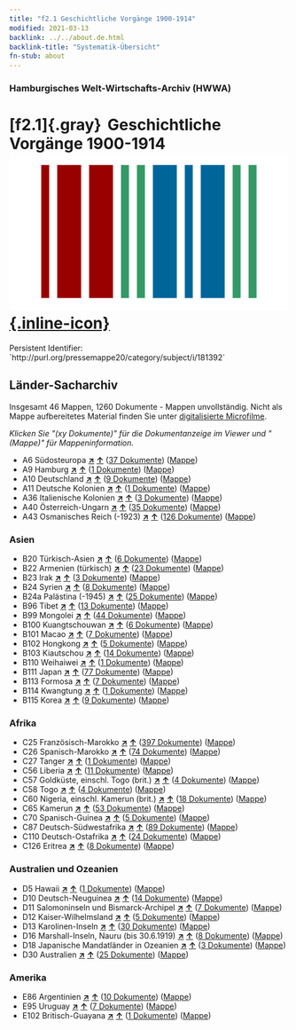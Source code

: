 ```yaml
---
title: "f2.1 Geschichtliche Vorgänge 1900-1914"
modified: 2021-03-13
backlink: ../../about.de.html
backlink-title: "Systematik-Übersicht"
fn-stub: about
---
```


### Hamburgisches Welt-Wirtschafts-Archiv (HWWA)

# [f2.1]{.gray}&#8201; Geschichtliche Vorgänge 1900-1914 &#160; [![Wikidata](/images/Wikidata-logo.svg "Wikidata"){.inline-icon}](http://www.wikidata.org/entity/Q104699618)

<div class="hint">Persistent Identifier: `http://purl.org/pressemappe20/category/subject/i/181392`</div>







## Länder-Sacharchiv




Insgesamt 46 Mappen, 1260 Dokumente - Mappen unvollständig.
Nicht als Mappe aufbereitetes Material finden Sie unter [digitalisierte Microfilme](/film/h1_sh.de.html).

_Klicken Sie "(xy Dokumente)" für die Dokumentanzeige im Viewer und "(Mappe)" für Mappeninformation._



- A6 Südosteuropa [**&nearr;**](../../../geo/i/140900/about.de.html "Südosteuropa (alle Mappen)") [**&uarr;**](../../../geo/about.de.html#A6 "Ländersystematik") (<a href="https://pm20.zbw.eu/iiifview/folder/sh/140900,181392" title="über: Südosteuropa : Geschichtliche Vorgänge 1900-1914" target="_blank">37 Dokumente</a>) ([Mappe](../../../../folder/sh/1409xx/140900/1813xx/181392/about.de.html))
- A9 Hamburg [**&nearr;**](../../../geo/i/140905/about.de.html "Hamburg (alle Mappen)") [**&uarr;**](../../../geo/about.de.html#A9 "Ländersystematik") (<a href="https://pm20.zbw.eu/iiifview/folder/sh/140905,181392" title="über: Hamburg : Geschichtliche Vorgänge 1900-1914" target="_blank">1 Dokumente</a>) ([Mappe](../../../../folder/sh/1409xx/140905/1813xx/181392/about.de.html))
- A10 Deutschland [**&nearr;**](../../../geo/i/126128/about.de.html "Deutschland (alle Mappen)") [**&uarr;**](../../../geo/about.de.html#A10 "Ländersystematik") (<a href="https://pm20.zbw.eu/iiifview/folder/sh/126128,181392" title="über: Deutschland : Geschichtliche Vorgänge 1900-1914" target="_blank">9 Dokumente</a>) ([Mappe](../../../../folder/sh/1261xx/126128/1813xx/181392/about.de.html))
- A11 Deutsche Kolonien [**&nearr;**](../../../geo/i/140960/about.de.html "Deutsche Kolonien (alle Mappen)") [**&uarr;**](../../../geo/about.de.html#A11 "Ländersystematik") (<a href="https://pm20.zbw.eu/iiifview/folder/sh/140960,181392" title="über: Deutsche Kolonien : Geschichtliche Vorgänge 1900-1914" target="_blank">1 Dokumente</a>) ([Mappe](../../../../folder/sh/1409xx/140960/1813xx/181392/about.de.html))
- A36 Italienische Kolonien [**&nearr;**](../../../geo/i/141012/about.de.html "Italienische Kolonien (alle Mappen)") [**&uarr;**](../../../geo/about.de.html#A36 "Ländersystematik") (<a href="https://pm20.zbw.eu/iiifview/folder/sh/141012,181392" title="über: Italienische Kolonien : Geschichtliche Vorgänge 1900-1914" target="_blank">3 Dokumente</a>) ([Mappe](../../../../folder/sh/1410xx/141012/1813xx/181392/about.de.html))
- A40 Österreich-Ungarn [**&nearr;**](../../../geo/i/126127/about.de.html "Österreich-Ungarn (alle Mappen)") [**&uarr;**](../../../geo/about.de.html#A40 "Ländersystematik") (<a href="https://pm20.zbw.eu/iiifview/folder/sh/126127,181392" title="über: Österreich-Ungarn : Geschichtliche Vorgänge 1900-1914" target="_blank">35 Dokumente</a>) ([Mappe](../../../../folder/sh/1261xx/126127/1813xx/181392/about.de.html))
- A43 Osmanisches Reich (-1923) [**&nearr;**](../../../geo/i/141034/about.de.html "Osmanisches Reich (-1923) (alle Mappen)") [**&uarr;**](../../../geo/about.de.html#A43 "Ländersystematik") (<a href="https://pm20.zbw.eu/iiifview/folder/sh/141034,181392" title="über: Osmanisches Reich (-1923) : Geschichtliche Vorgänge 1900-1914" target="_blank">126 Dokumente</a>) ([Mappe](../../../../folder/sh/1410xx/141034/1813xx/181392/about.de.html))

### Asien

- B20 Türkisch-Asien [**&nearr;**](../../../geo/i/141108/about.de.html "Türkisch-Asien (alle Mappen)") [**&uarr;**](../../../geo/about.de.html#B20 "Ländersystematik") (<a href="https://pm20.zbw.eu/iiifview/folder/sh/141108,181392" title="über: Türkisch-Asien : Geschichtliche Vorgänge 1900-1914" target="_blank">6 Dokumente</a>) ([Mappe](../../../../folder/sh/1411xx/141108/1813xx/181392/about.de.html))
- B22 Armenien (türkisch) [**&nearr;**](../../../geo/i/141112/about.de.html "Armenien (türkisch) (alle Mappen)") [**&uarr;**](../../../geo/about.de.html#B22 "Ländersystematik") (<a href="https://pm20.zbw.eu/iiifview/folder/sh/141112,181392" title="über: Armenien (türkisch) : Geschichtliche Vorgänge 1900-1914" target="_blank">23 Dokumente</a>) ([Mappe](../../../../folder/sh/1411xx/141112/1813xx/181392/about.de.html))
- B23 Irak [**&nearr;**](../../../geo/i/141113/about.de.html "Irak (alle Mappen)") [**&uarr;**](../../../geo/about.de.html#B23 "Ländersystematik") (<a href="https://pm20.zbw.eu/iiifview/folder/sh/141113,181392" title="über: Irak : Geschichtliche Vorgänge 1900-1914" target="_blank">3 Dokumente</a>) ([Mappe](../../../../folder/sh/1411xx/141113/1813xx/181392/about.de.html))
- B24 Syrien [**&nearr;**](../../../geo/i/141114/about.de.html "Syrien (alle Mappen)") [**&uarr;**](../../../geo/about.de.html#B24 "Ländersystematik") (<a href="https://pm20.zbw.eu/iiifview/folder/sh/141114,181392" title="über: Syrien : Geschichtliche Vorgänge 1900-1914" target="_blank">8 Dokumente</a>) ([Mappe](../../../../folder/sh/1411xx/141114/1813xx/181392/about.de.html))
- B24a Palästina (-1945) [**&nearr;**](../../../geo/i/141115/about.de.html "Palästina (-1945) (alle Mappen)") [**&uarr;**](../../../geo/about.de.html#B24a "Ländersystematik") (<a href="https://pm20.zbw.eu/iiifview/folder/sh/141115,181392" title="über: Palästina (-1945) : Geschichtliche Vorgänge 1900-1914" target="_blank">25 Dokumente</a>) ([Mappe](../../../../folder/sh/1411xx/141115/1813xx/181392/about.de.html))
- B96 Tibet [**&nearr;**](../../../geo/i/141259/about.de.html "Tibet (alle Mappen)") [**&uarr;**](../../../geo/about.de.html#B96 "Ländersystematik") (<a href="https://pm20.zbw.eu/iiifview/folder/sh/141259,181392" title="über: Tibet : Geschichtliche Vorgänge 1900-1914" target="_blank">13 Dokumente</a>) ([Mappe](../../../../folder/sh/1412xx/141259/1813xx/181392/about.de.html))
- B99 Mongolei [**&nearr;**](../../../geo/i/141261/about.de.html "Mongolei (alle Mappen)") [**&uarr;**](../../../geo/about.de.html#B99 "Ländersystematik") (<a href="https://pm20.zbw.eu/iiifview/folder/sh/141261,181392" title="über: Mongolei : Geschichtliche Vorgänge 1900-1914" target="_blank">44 Dokumente</a>) ([Mappe](../../../../folder/sh/1412xx/141261/1813xx/181392/about.de.html))
- B100 Kuangtschouwan [**&nearr;**](../../../geo/i/141266/about.de.html "Kuangtschouwan (alle Mappen)") [**&uarr;**](../../../geo/about.de.html#B100 "Ländersystematik") (<a href="https://pm20.zbw.eu/iiifview/folder/sh/141266,181392" title="über: Kuangtschouwan : Geschichtliche Vorgänge 1900-1914" target="_blank">6 Dokumente</a>) ([Mappe](../../../../folder/sh/1412xx/141266/1813xx/181392/about.de.html))
- B101 Macao [**&nearr;**](../../../geo/i/141267/about.de.html "Macao (alle Mappen)") [**&uarr;**](../../../geo/about.de.html#B101 "Ländersystematik") (<a href="https://pm20.zbw.eu/iiifview/folder/sh/141267,181392" title="über: Macao : Geschichtliche Vorgänge 1900-1914" target="_blank">7 Dokumente</a>) ([Mappe](../../../../folder/sh/1412xx/141267/1813xx/181392/about.de.html))
- B102 Hongkong [**&nearr;**](../../../geo/i/141268/about.de.html "Hongkong (alle Mappen)") [**&uarr;**](../../../geo/about.de.html#B102 "Ländersystematik") (<a href="https://pm20.zbw.eu/iiifview/folder/sh/141268,181392" title="über: Hongkong : Geschichtliche Vorgänge 1900-1914" target="_blank">5 Dokumente</a>) ([Mappe](../../../../folder/sh/1412xx/141268/1813xx/181392/about.de.html))
- B103 Kiautschou [**&nearr;**](../../../geo/i/126163/about.de.html "Kiautschou (alle Mappen)") [**&uarr;**](../../../geo/about.de.html#B103 "Ländersystematik") (<a href="https://pm20.zbw.eu/iiifview/folder/sh/126163,181392" title="über: Kiautschou : Geschichtliche Vorgänge 1900-1914" target="_blank">14 Dokumente</a>) ([Mappe](../../../../folder/sh/1261xx/126163/1813xx/181392/about.de.html))
- B110 Weihaiwei [**&nearr;**](../../../geo/i/141271/about.de.html "Weihaiwei (alle Mappen)") [**&uarr;**](../../../geo/about.de.html#B110 "Ländersystematik") (<a href="https://pm20.zbw.eu/iiifview/folder/sh/141271,181392" title="über: Weihaiwei : Geschichtliche Vorgänge 1900-1914" target="_blank">1 Dokumente</a>) ([Mappe](../../../../folder/sh/1412xx/141271/1813xx/181392/about.de.html))
- B111 Japan [**&nearr;**](../../../geo/i/141272/about.de.html "Japan (alle Mappen)") [**&uarr;**](../../../geo/about.de.html#B111 "Ländersystematik") (<a href="https://pm20.zbw.eu/iiifview/folder/sh/141272,181392" title="über: Japan : Geschichtliche Vorgänge 1900-1914" target="_blank">77 Dokumente</a>) ([Mappe](../../../../folder/sh/1412xx/141272/1813xx/181392/about.de.html))
- B113 Formosa [**&nearr;**](../../../geo/i/141274/about.de.html "Formosa (alle Mappen)") [**&uarr;**](../../../geo/about.de.html#B113 "Ländersystematik") (<a href="https://pm20.zbw.eu/iiifview/folder/sh/141274,181392" title="über: Formosa : Geschichtliche Vorgänge 1900-1914" target="_blank">7 Dokumente</a>) ([Mappe](../../../../folder/sh/1412xx/141274/1813xx/181392/about.de.html))
- B114 Kwangtung [**&nearr;**](../../../geo/i/141275/about.de.html "Kwangtung (alle Mappen)") [**&uarr;**](../../../geo/about.de.html#B114 "Ländersystematik") (<a href="https://pm20.zbw.eu/iiifview/folder/sh/141275,181392" title="über: Kwangtung : Geschichtliche Vorgänge 1900-1914" target="_blank">1 Dokumente</a>) ([Mappe](../../../../folder/sh/1412xx/141275/1813xx/181392/about.de.html))
- B115 Korea [**&nearr;**](../../../geo/i/141276/about.de.html "Korea (alle Mappen)") [**&uarr;**](../../../geo/about.de.html#B115 "Ländersystematik") (<a href="https://pm20.zbw.eu/iiifview/folder/sh/141276,181392" title="über: Korea : Geschichtliche Vorgänge 1900-1914" target="_blank">9 Dokumente</a>) ([Mappe](../../../../folder/sh/1412xx/141276/1813xx/181392/about.de.html))

### Afrika

- C25 Französisch-Marokko [**&nearr;**](../../../geo/i/141358/about.de.html "Französisch-Marokko (alle Mappen)") [**&uarr;**](../../../geo/about.de.html#C25 "Ländersystematik") (<a href="https://pm20.zbw.eu/iiifview/folder/sh/141358,181392" title="über: Französisch-Marokko : Geschichtliche Vorgänge 1900-1914" target="_blank">397 Dokumente</a>) ([Mappe](../../../../folder/sh/1413xx/141358/1813xx/181392/about.de.html))
- C26 Spanisch-Marokko [**&nearr;**](../../../geo/i/141359/about.de.html "Spanisch-Marokko (alle Mappen)") [**&uarr;**](../../../geo/about.de.html#C26 "Ländersystematik") (<a href="https://pm20.zbw.eu/iiifview/folder/sh/141359,181392" title="über: Spanisch-Marokko : Geschichtliche Vorgänge 1900-1914" target="_blank">74 Dokumente</a>) ([Mappe](../../../../folder/sh/1413xx/141359/1813xx/181392/about.de.html))
- C27 Tanger [**&nearr;**](../../../geo/i/141360/about.de.html "Tanger (alle Mappen)") [**&uarr;**](../../../geo/about.de.html#C27 "Ländersystematik") (<a href="https://pm20.zbw.eu/iiifview/folder/sh/141360,181392" title="über: Tanger : Geschichtliche Vorgänge 1900-1914" target="_blank">1 Dokumente</a>) ([Mappe](../../../../folder/sh/1413xx/141360/1813xx/181392/about.de.html))
- C56 Liberia [**&nearr;**](../../../geo/i/141405/about.de.html "Liberia (alle Mappen)") [**&uarr;**](../../../geo/about.de.html#C56 "Ländersystematik") (<a href="https://pm20.zbw.eu/iiifview/folder/sh/141405,181392" title="über: Liberia : Geschichtliche Vorgänge 1900-1914" target="_blank">11 Dokumente</a>) ([Mappe](../../../../folder/sh/1414xx/141405/1813xx/181392/about.de.html))
- C57 Goldküste, einschl. Togo (brit.) [**&nearr;**](../../../geo/i/141406/about.de.html "Goldküste, einschl. Togo (brit.) (alle Mappen)") [**&uarr;**](../../../geo/about.de.html#C57 "Ländersystematik") (<a href="https://pm20.zbw.eu/iiifview/folder/sh/141406,181392" title="über: Goldküste, einschl. Togo (brit.) : Geschichtliche Vorgänge 1900-1914" target="_blank">4 Dokumente</a>) ([Mappe](../../../../folder/sh/1414xx/141406/1813xx/181392/about.de.html))
- C58 Togo [**&nearr;**](../../../geo/i/141408/about.de.html "Togo (alle Mappen)") [**&uarr;**](../../../geo/about.de.html#C58 "Ländersystematik") (<a href="https://pm20.zbw.eu/iiifview/folder/sh/141408,181392" title="über: Togo : Geschichtliche Vorgänge 1900-1914" target="_blank">4 Dokumente</a>) ([Mappe](../../../../folder/sh/1414xx/141408/1813xx/181392/about.de.html))
- C60 Nigeria, einschl. Kamerun (brit.) [**&nearr;**](../../../geo/i/141409/about.de.html "Nigeria, einschl. Kamerun (brit.) (alle Mappen)") [**&uarr;**](../../../geo/about.de.html#C60 "Ländersystematik") (<a href="https://pm20.zbw.eu/iiifview/folder/sh/141409,181392" title="über: Nigeria, einschl. Kamerun (brit.) : Geschichtliche Vorgänge 1900-1914" target="_blank">18 Dokumente</a>) ([Mappe](../../../../folder/sh/1414xx/141409/1813xx/181392/about.de.html))
- C65 Kamerun [**&nearr;**](../../../geo/i/141410/about.de.html "Kamerun (alle Mappen)") [**&uarr;**](../../../geo/about.de.html#C65 "Ländersystematik") (<a href="https://pm20.zbw.eu/iiifview/folder/sh/141410,181392" title="über: Kamerun : Geschichtliche Vorgänge 1900-1914" target="_blank">53 Dokumente</a>) ([Mappe](../../../../folder/sh/1414xx/141410/1813xx/181392/about.de.html))
- C70 Spanisch-Guinea [**&nearr;**](../../../geo/i/141412/about.de.html "Spanisch-Guinea (alle Mappen)") [**&uarr;**](../../../geo/about.de.html#C70 "Ländersystematik") (<a href="https://pm20.zbw.eu/iiifview/folder/sh/141412,181392" title="über: Spanisch-Guinea : Geschichtliche Vorgänge 1900-1914" target="_blank">5 Dokumente</a>) ([Mappe](../../../../folder/sh/1414xx/141412/1813xx/181392/about.de.html))
- C87 Deutsch-Südwestafrika [**&nearr;**](../../../geo/i/141450/about.de.html "Deutsch-Südwestafrika (alle Mappen)") [**&uarr;**](../../../geo/about.de.html#C87 "Ländersystematik") (<a href="https://pm20.zbw.eu/iiifview/folder/sh/141450,181392" title="über: Deutsch-Südwestafrika : Geschichtliche Vorgänge 1900-1914" target="_blank">89 Dokumente</a>) ([Mappe](../../../../folder/sh/1414xx/141450/1813xx/181392/about.de.html))
- C110 Deutsch-Ostafrika [**&nearr;**](../../../geo/i/141471/about.de.html "Deutsch-Ostafrika (alle Mappen)") [**&uarr;**](../../../geo/about.de.html#C110 "Ländersystematik") (<a href="https://pm20.zbw.eu/iiifview/folder/sh/141471,181392" title="über: Deutsch-Ostafrika : Geschichtliche Vorgänge 1900-1914" target="_blank">24 Dokumente</a>) ([Mappe](../../../../folder/sh/1414xx/141471/1813xx/181392/about.de.html))
- C126 Eritrea [**&nearr;**](../../../geo/i/141483/about.de.html "Eritrea (alle Mappen)") [**&uarr;**](../../../geo/about.de.html#C126 "Ländersystematik") (<a href="https://pm20.zbw.eu/iiifview/folder/sh/141483,181392" title="über: Eritrea : Geschichtliche Vorgänge 1900-1914" target="_blank">8 Dokumente</a>) ([Mappe](../../../../folder/sh/1414xx/141483/1813xx/181392/about.de.html))

### Australien und Ozeanien

- D5 Hawaii [**&nearr;**](../../../geo/i/141595/about.de.html "Hawaii (alle Mappen)") [**&uarr;**](../../../geo/about.de.html#D5 "Ländersystematik") (<a href="https://pm20.zbw.eu/iiifview/folder/sh/141595,181392" title="über: Hawaii : Geschichtliche Vorgänge 1900-1914" target="_blank">1 Dokumente</a>) ([Mappe](../../../../folder/sh/1415xx/141595/1813xx/181392/about.de.html))
- D10 Deutsch-Neuguinea [**&nearr;**](../../../geo/i/141601/about.de.html "Deutsch-Neuguinea (alle Mappen)") [**&uarr;**](../../../geo/about.de.html#D10 "Ländersystematik") (<a href="https://pm20.zbw.eu/iiifview/folder/sh/141601,181392" title="über: Deutsch-Neuguinea : Geschichtliche Vorgänge 1900-1914" target="_blank">14 Dokumente</a>) ([Mappe](../../../../folder/sh/1416xx/141601/1813xx/181392/about.de.html))
- D11 Salomoninseln und Bismarck-Archipel [**&nearr;**](../../../geo/i/141610/about.de.html "Salomoninseln und Bismarck-Archipel (alle Mappen)") [**&uarr;**](../../../geo/about.de.html#D11 "Ländersystematik") (<a href="https://pm20.zbw.eu/iiifview/folder/sh/141610,181392" title="über: Salomoninseln und Bismarck-Archipel : Geschichtliche Vorgänge 1900-1914" target="_blank">7 Dokumente</a>) ([Mappe](../../../../folder/sh/1416xx/141610/1813xx/181392/about.de.html))
- D12 Kaiser-Wilhelmsland [**&nearr;**](../../../geo/i/141612/about.de.html "Kaiser-Wilhelmsland (alle Mappen)") [**&uarr;**](../../../geo/about.de.html#D12 "Ländersystematik") (<a href="https://pm20.zbw.eu/iiifview/folder/sh/141612,181392" title="über: Kaiser-Wilhelmsland : Geschichtliche Vorgänge 1900-1914" target="_blank">5 Dokumente</a>) ([Mappe](../../../../folder/sh/1416xx/141612/1813xx/181392/about.de.html))
- D13 Karolinen-Inseln [**&nearr;**](../../../geo/i/141613/about.de.html "Karolinen-Inseln (alle Mappen)") [**&uarr;**](../../../geo/about.de.html#D13 "Ländersystematik") (<a href="https://pm20.zbw.eu/iiifview/folder/sh/141613,181392" title="über: Karolinen-Inseln : Geschichtliche Vorgänge 1900-1914" target="_blank">30 Dokumente</a>) ([Mappe](../../../../folder/sh/1416xx/141613/1813xx/181392/about.de.html))
- D16 Marshall-Inseln, Nauru (bis 30.6.1919) [**&nearr;**](../../../geo/i/141616/about.de.html "Marshall-Inseln, Nauru (bis 30.6.1919) (alle Mappen)") [**&uarr;**](../../../geo/about.de.html#D16 "Ländersystematik") (<a href="https://pm20.zbw.eu/iiifview/folder/sh/141616,181392" title="über: Marshall-Inseln, Nauru (bis 30.6.1919) : Geschichtliche Vorgänge 1900-1914" target="_blank">8 Dokumente</a>) ([Mappe](../../../../folder/sh/1416xx/141616/1813xx/181392/about.de.html))
- D18 Japanische Mandatländer in Ozeanien [**&nearr;**](../../../geo/i/141618/about.de.html "Japanische Mandatländer in Ozeanien (alle Mappen)") [**&uarr;**](../../../geo/about.de.html#D18 "Ländersystematik") (<a href="https://pm20.zbw.eu/iiifview/folder/sh/141618,181392" title="über: Japanische Mandatländer in Ozeanien : Geschichtliche Vorgänge 1900-1914" target="_blank">3 Dokumente</a>) ([Mappe](../../../../folder/sh/1416xx/141618/1813xx/181392/about.de.html))
- D30 Australien [**&nearr;**](../../../geo/i/141621/about.de.html "Australien (alle Mappen)") [**&uarr;**](../../../geo/about.de.html#D30 "Ländersystematik") (<a href="https://pm20.zbw.eu/iiifview/folder/sh/141621,181392" title="über: Australien : Geschichtliche Vorgänge 1900-1914" target="_blank">25 Dokumente</a>) ([Mappe](../../../../folder/sh/1416xx/141621/1813xx/181392/about.de.html))

### Amerika

- E86 Argentinien [**&nearr;**](../../../geo/i/141692/about.de.html "Argentinien (alle Mappen)") [**&uarr;**](../../../geo/about.de.html#E86 "Ländersystematik") (<a href="https://pm20.zbw.eu/iiifview/folder/sh/141692,181392" title="über: Argentinien : Geschichtliche Vorgänge 1900-1914" target="_blank">10 Dokumente</a>) ([Mappe](../../../../folder/sh/1416xx/141692/1813xx/181392/about.de.html))
- E95 Uruguay [**&nearr;**](../../../geo/i/141695/about.de.html "Uruguay (alle Mappen)") [**&uarr;**](../../../geo/about.de.html#E95 "Ländersystematik") (<a href="https://pm20.zbw.eu/iiifview/folder/sh/141695,181392" title="über: Uruguay : Geschichtliche Vorgänge 1900-1914" target="_blank">7 Dokumente</a>) ([Mappe](../../../../folder/sh/1416xx/141695/1813xx/181392/about.de.html))
- E102 Britisch-Guayana [**&nearr;**](../../../geo/i/141700/about.de.html "Britisch-Guayana (alle Mappen)") [**&uarr;**](../../../geo/about.de.html#E102 "Ländersystematik") (<a href="https://pm20.zbw.eu/iiifview/folder/sh/141700,181392" title="über: Britisch-Guayana : Geschichtliche Vorgänge 1900-1914" target="_blank">1 Dokumente</a>) ([Mappe](../../../../folder/sh/1417xx/141700/1813xx/181392/about.de.html))








